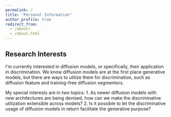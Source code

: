 ```yaml
---
permalink: /
title: "Personal Information"
author_profile: true
redirect_from: 
  - /about/
  - /about.html
---
```


## Research Interests
I'm currently interested in diffusion models, or specifically, their application in discrimination. We know diffusion models are at the first place generative models, but there are ways to utilize them for discrimination, such as diffusion feature and training-free diffusion segmentors.  

My special interests are in two topics: 1. As newer diffusion models with new architectures are being devised, how can we make the discriminative utilization extensible across models? 2. Is it possible to let the discriminative usage of diffusion models in return facilitate the generative purpose?  

<!-- ## Affiliation -->

<!-- ## Awards -->

<!-- ## Academic Services -->
